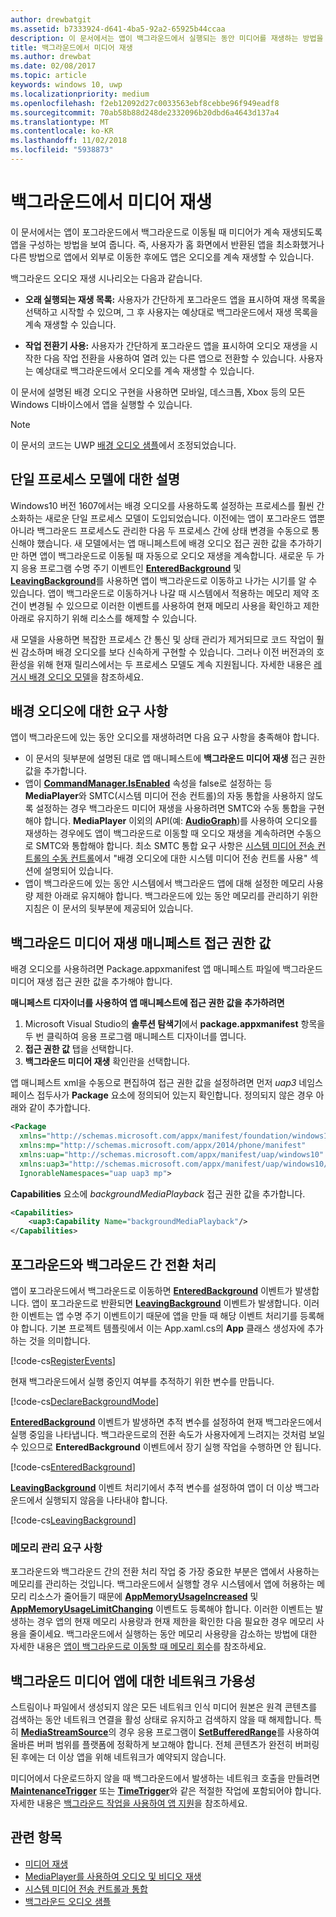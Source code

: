 ```yaml
---
author: drewbatgit
ms.assetid: b7333924-d641-4ba5-92a2-65925b44ccaa
description: 이 문서에서는 앱이 백그라운드에서 실행되는 동안 미디어를 재생하는 방법을 보여 줍니다.
title: 백그라운드에서 미디어 재생
ms.author: drewbat
ms.date: 02/08/2017
ms.topic: article
keywords: windows 10, uwp
ms.localizationpriority: medium
ms.openlocfilehash: f2eb12092d27c0033563ebf8cebbe96f949eadf8
ms.sourcegitcommit: 70ab58b88d248de2332096b20dbd6a4643d137a4
ms.translationtype: MT
ms.contentlocale: ko-KR
ms.lasthandoff: 11/02/2018
ms.locfileid: "5938873"
---
```

# <a name="play-media-in-the-background"></a>백그라운드에서 미디어 재생
이 문서에서는 앱이 포그라운드에서 백그라운드로 이동될 때 미디어가 계속 재생되도록 앱을 구성하는 방법을 보여 줍니다. 즉, 사용자가 홈 화면에서 반환된 앱을 최소화했거나 다른 방법으로 앱에서 외부로 이동한 후에도 앱은 오디오를 계속 재생할 수 있습니다. 

백그라운드 오디오 재생 시나리오는 다음과 같습니다.

-   **오래 실행되는 재생 목록:** 사용자가 간단하게 포그라운드 앱을 표시하여 재생 목록을 선택하고 시작할 수 있으며, 그 후 사용자는 예상대로 백그라운드에서 재생 목록을 계속 재생할 수 있습니다.

-   **작업 전환기 사용:** 사용자가 간단하게 포그라운드 앱을 표시하여 오디오 재생을 시작한 다음 작업 전환을 사용하여 열려 있는 다른 앱으로 전환할 수 있습니다. 사용자는 예상대로 백그라운드에서 오디오를 계속 재생할 수 있습니다.

이 문서에 설명된 배경 오디오 구현을 사용하면 모바일, 데스크톱, Xbox 등의 모든 Windows 디바이스에서 앱을 실행할 수 있습니다.

> [!NOTE]
> 이 문서의 코드는 UWP [배경 오디오 샘플](http://go.microsoft.com/fwlink/p/?LinkId=800141)에서 조정되었습니다.

## <a name="explanation-of-one-process-model"></a>단일 프로세스 모델에 대한 설명
Windows10 버전 1607에서는 배경 오디오를 사용하도록 설정하는 프로세스를 훨씬 간소화하는 새로운 단일 프로세스 모델이 도입되었습니다. 이전에는 앱이 포그라운드 앱뿐 아니라 백그라운드 프로세스도 관리한 다음 두 프로세스 간에 상태 변경을 수동으로 통신해야 했습니다. 새 모델에서는 앱 매니페스트에 배경 오디오 접근 권한 값을 추가하기만 하면 앱이 백그라운드로 이동될 때 자동으로 오디오 재생을 계속합니다. 새로운 두 가지 응용 프로그램 수명 주기 이벤트인 [**EnteredBackground**](https://msdn.microsoft.com/library/windows/apps/Windows.ApplicationModel.Core.CoreApplication.EnteredBackground) 및 [**LeavingBackground**](https://msdn.microsoft.com/library/windows/apps/Windows.ApplicationModel.Core.CoreApplication.LeavingBackground)를 사용하면 앱이 백그라운드로 이동하고 나가는 시기를 알 수 있습니다. 앱이 백그라운드로 이동하거나 나갈 때 시스템에서 적용하는 메모리 제약 조건이 변경될 수 있으므로 이러한 이벤트를 사용하여 현재 메모리 사용을 확인하고 제한 아래로 유지하기 위해 리소스를 해제할 수 있습니다.

새 모델을 사용하면 복잡한 프로세스 간 통신 및 상태 관리가 제거되므로 코드 작업이 훨씬 감소하며 배경 오디오를 보다 신속하게 구현할 수 있습니다. 그러나 이전 버전과의 호환성을 위해 현재 릴리스에서는 두 프로세스 모델도 계속 지원됩니다. 자세한 내용은 [레거시 배경 오디오 모델](legacy-background-media-playback.md)을 참조하세요.

## <a name="requirements-for-background-audio"></a>배경 오디오에 대한 요구 사항
앱이 백그라운드에 있는 동안 오디오를 재생하려면 다음 요구 사항을 충족해야 합니다.

* 이 문서의 뒷부분에 설명된 대로 앱 매니페스트에 **백그라운드 미디어 재생** 접근 권한 값을 추가합니다.
* 앱이 [**CommandManager.IsEnabled**](https://msdn.microsoft.com/library/windows/apps/Windows.Media.Playback.MediaPlaybackCommandManager.IsEnabled) 속성을 false로 설정하는 등 **MediaPlayer**와 SMTC(시스템 미디어 전송 컨트롤)의 자동 통합을 사용하지 않도록 설정하는 경우 백그라운드 미디어 재생을 사용하려면 SMTC와 수동 통합을 구현해야 합니다. **MediaPlayer** 이외의 API(예: [**AudioGraph**](https://msdn.microsoft.com/library/windows/apps/Windows.Media.Audio.AudioGraph))를 사용하여 오디오를 재생하는 경우에도 앱이 백그라운드로 이동할 때 오디오 재생을 계속하려면 수동으로 SMTC와 통합해야 합니다. 최소 SMTC 통합 요구 사항은 [시스템 미디어 전송 컨트롤의 수동 컨트롤](system-media-transport-controls.md)에서 "배경 오디오에 대한 시스템 미디어 전송 컨트롤 사용" 섹션에 설명되어 있습니다.
* 앱이 백그라운드에 있는 동안 시스템에서 백그라운드 앱에 대해 설정한 메모리 사용량 제한 아래로 유지해야 합니다. 백그라운드에 있는 동안 메모리를 관리하기 위한 지침은 이 문서의 뒷부분에 제공되어 있습니다.

## <a name="background-media-playback-manifest-capability"></a>백그라운드 미디어 재생 매니페스트 접근 권한 값
배경 오디오를 사용하려면 Package.appxmanifest 앱 매니페스트 파일에 백그라운드 미디어 재생 접근 권한 값을 추가해야 합니다. 

**매니페스트 디자이너를 사용하여 앱 매니페스트에 접근 권한 값을 추가하려면**

1.  Microsoft Visual Studio의 **솔루션 탐색기**에서 **package.appxmanifest** 항목을 두 번 클릭하여 응용 프로그램 매니페스트 디자이너를 엽니다.
2.  **접근 권한 값** 탭을 선택합니다.
3.  **백그라운드 미디어 재생** 확인란을 선택합니다.

앱 매니페스트 xml을 수동으로 편집하여 접근 권한 값을 설정하려면 먼저 *uap3* 네임스페이스 접두사가 **Package** 요소에 정의되어 있는지 확인합니다. 정의되지 않은 경우 아래와 같이 추가합니다.
```xml
<Package
  xmlns="http://schemas.microsoft.com/appx/manifest/foundation/windows10"
  xmlns:mp="http://schemas.microsoft.com/appx/2014/phone/manifest"
  xmlns:uap="http://schemas.microsoft.com/appx/manifest/uap/windows10"
  xmlns:uap3="http://schemas.microsoft.com/appx/manifest/uap/windows10/3"
  IgnorableNamespaces="uap uap3 mp">
```

**Capabilities** 요소에 *backgroundMediaPlayback* 접근 권한 값을 추가합니다.
```xml
<Capabilities>
    <uap3:Capability Name="backgroundMediaPlayback"/>
</Capabilities>
```

## <a name="handle-transitioning-between-foreground-and-background"></a>포그라운드와 백그라운드 간 전환 처리
앱이 포그라운드에서 백그라운드로 이동하면 [**EnteredBackground**](https://msdn.microsoft.com/library/windows/apps/Windows.ApplicationModel.Core.CoreApplication.EnteredBackground) 이벤트가 발생합니다. 앱이 포그라운드로 반환되면 [**LeavingBackground**](https://msdn.microsoft.com/library/windows/apps/Windows.ApplicationModel.Core.CoreApplication.LeavingBackground) 이벤트가 발생합니다. 이러한 이벤트는 앱 수명 주기 이벤트이기 때문에 앱을 만들 때 해당 이벤트 처리기를 등록해야 합니다. 기본 프로젝트 템플릿에서 이는 App.xaml.cs의 **App** 클래스 생성자에 추가하는 것을 의미합니다. 

[!code-cs[RegisterEvents](./code/BackgroundAudio_RS1/cs/App.xaml.cs#SnippetRegisterEvents)]

현재 백그라운드에서 실행 중인지 여부를 추적하기 위한 변수를 만듭니다.

[!code-cs[DeclareBackgroundMode](./code/BackgroundAudio_RS1/cs/App.xaml.cs#SnippetDeclareBackgroundMode)]

[**EnteredBackground**](https://msdn.microsoft.com/library/windows/apps/Windows.ApplicationModel.Core.CoreApplication.EnteredBackground) 이벤트가 발생하면 추적 변수를 설정하여 현재 백그라운드에서 실행 중임을 나타냅니다. 백그라운드로의 전환 속도가 사용자에게 느려지는 것처럼 보일 수 있으므로 **EnteredBackground** 이벤트에서 장기 실행 작업을 수행하면 안 됩니다.

[!code-cs[EnteredBackground](./code/BackgroundAudio_RS1/cs/App.xaml.cs#SnippetEnteredBackground)]

[**LeavingBackground**](https://msdn.microsoft.com/library/windows/apps/Windows.ApplicationModel.Core.CoreApplication.LeavingBackground) 이벤트 처리기에서 추적 변수를 설정하여 앱이 더 이상 백그라운드에서 실행되지 않음을 나타내야 합니다.

[!code-cs[LeavingBackground](./code/BackgroundAudio_RS1/cs/App.xaml.cs#SnippetLeavingBackground)]

### <a name="memory-management-requirements"></a>메모리 관리 요구 사항
포그라운드와 백그라운드 간의 전환 처리 작업 중 가장 중요한 부분은 앱에서 사용하는 메모리를 관리하는 것입니다. 백그라운드에서 실행할 경우 시스템에서 앱에 허용하는 메모리 리소스가 줄어들기 때문에 [**AppMemoryUsageIncreased**](https://msdn.microsoft.com/library/windows/apps/Windows.System.MemoryManager.AppMemoryUsageIncreased) 및 [**AppMemoryUsageLimitChanging**](https://msdn.microsoft.com/library/windows/apps/Windows.System.MemoryManager.AppMemoryUsageLimitChanging) 이벤트도 등록해야 합니다. 이러한 이벤트는 발생하는 경우 앱의 현재 메모리 사용량과 현재 제한을 확인한 다음 필요한 경우 메모리 사용을 줄이세요. 백그라운드에서 실행하는 동안 메모리 사용량을 감소하는 방법에 대한 자세한 내용은 [앱이 백그라운드로 이동할 때 메모리 회수](../launch-resume/reduce-memory-usage.md)를 참조하세요.

## <a name="network-availability-for-background-media-apps"></a>백그라운드 미디어 앱에 대한 네트워크 가용성
스트림이나 파일에서 생성되지 않은 모든 네트워크 인식 미디어 원본은 원격 콘텐츠를 검색하는 동안 네트워크 연결을 활성 상태로 유지하고 검색하지 않을 때 해제합니다. 특히 [**MediaStreamSource**](https://msdn.microsoft.com/library/windows/apps/Windows.Media.Core.MediaStreamSource)의 경우 응용 프로그램이 [**SetBufferedRange**](https://msdn.microsoft.com/library/windows/apps/dn282762)를 사용하여 올바른 버퍼 범위를 플랫폼에 정확하게 보고해야 합니다. 전체 콘텐츠가 완전히 버퍼링된 후에는 더 이상 앱을 위해 네트워크가 예약되지 않습니다.

미디어에서 다운로드하지 않을 때 백그라운드에서 발생하는 네트워크 호출을 만들려면 [**MaintenanceTrigger**](https://msdn.microsoft.com/library/windows/apps/Windows.ApplicationModel.Background.MaintenanceTrigger) 또는 [**TimeTrigger**](https://msdn.microsoft.com/library/windows/apps/Windows.ApplicationModel.Background.TimeTrigger)와 같은 적절한 작업에 포함되어야 합니다. 자세한 내용은 [백그라운드 작업을 사용하여 앱 지원](https://msdn.microsoft.com/windows/uwp/launch-resume/support-your-app-with-background-tasks)을 참조하세요.

## <a name="related-topics"></a>관련 항목
* [미디어 재생](media-playback.md)
* [MediaPlayer를 사용하여 오디오 및 비디오 재생](play-audio-and-video-with-mediaplayer.md)
* [시스템 미디어 전송 컨트롤과 통합](integrate-with-systemmediatransportcontrols.md)
* [백그라운드 오디오 샘플](https://github.com/Microsoft/Windows-universal-samples/tree/master/Samples/BackgroundMediaPlayback)

 

 




